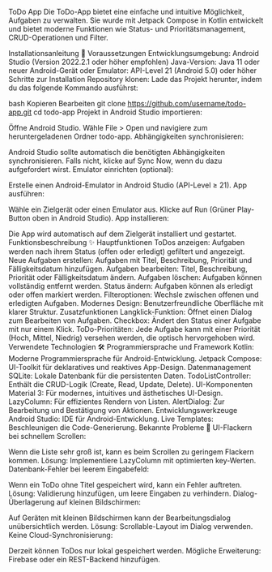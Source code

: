 ToDo App
Die ToDo-App bietet eine einfache und intuitive Möglichkeit, Aufgaben zu verwalten. Sie wurde mit Jetpack Compose in Kotlin entwickelt und bietet moderne Funktionen wie Status- und Prioritätsmanagement, CRUD-Operationen und Filter.

Installationsanleitung 🚀
Voraussetzungen
Entwicklungsumgebung: Android Studio (Version 2022.2.1 oder höher empfohlen)
Java-Version: Java 11 oder neuer
Android-Gerät oder Emulator: API-Level 21 (Android 5.0) oder höher
Schritte zur Installation
Repository klonen: Lade das Projekt herunter, indem du das folgende Kommando ausführst:

bash
Kopieren
Bearbeiten
git clone https://github.com/username/todo-app.git
cd todo-app
Projekt in Android Studio importieren:

Öffne Android Studio.
Wähle File > Open und navigiere zum heruntergeladenen Ordner todo-app.
Abhängigkeiten synchronisieren:

Android Studio sollte automatisch die benötigten Abhängigkeiten synchronisieren.
Falls nicht, klicke auf Sync Now, wenn du dazu aufgefordert wirst.
Emulator einrichten (optional):

Erstelle einen Android-Emulator in Android Studio (API-Level ≥ 21).
App ausführen:

Wähle ein Zielgerät oder einen Emulator aus.
Klicke auf Run (Grüner Play-Button oben in Android Studio).
App installieren:

Die App wird automatisch auf dem Zielgerät installiert und gestartet.
Funktionsbeschreibung ✨
Hauptfunktionen
ToDos anzeigen: Aufgaben werden nach ihrem Status (offen oder erledigt) gefiltert und angezeigt.
Neue Aufgaben erstellen: Aufgaben mit Titel, Beschreibung, Priorität und Fälligkeitsdatum hinzufügen.
Aufgaben bearbeiten: Titel, Beschreibung, Priorität oder Fälligkeitsdatum ändern.
Aufgaben löschen: Aufgaben können vollständig entfernt werden.
Status ändern: Aufgaben können als erledigt oder offen markiert werden.
Filteroptionen: Wechsle zwischen offenen und erledigten Aufgaben.
Modernes Design: Benutzerfreundliche Oberfläche mit klarer Struktur.
Zusatzfunktionen
Langklick-Funktion: Öffnet einen Dialog zum Bearbeiten von Aufgaben.
Checkbox: Ändert den Status einer Aufgabe mit nur einem Klick.
ToDo-Prioritäten: Jede Aufgabe kann mit einer Priorität (Hoch, Mittel, Niedrig) versehen werden, die optisch hervorgehoben wird.
Verwendete Technologien 🛠️
Programmiersprache und Framework
Kotlin: Moderne Programmiersprache für Android-Entwicklung.
Jetpack Compose: UI-Toolkit für deklaratives und reaktives App-Design.
Datenmanagement
SQLite: Lokale Datenbank für die persistenten Daten.
TodoListController: Enthält die CRUD-Logik (Create, Read, Update, Delete).
UI-Komponenten
Material 3: Für modernes, intuitives und ästhetisches UI-Design.
LazyColumn: Für effizientes Rendern von Listen.
AlertDialog: Zur Bearbeitung und Bestätigung von Aktionen.
Entwicklungswerkzeuge
Android Studio: IDE für Android-Entwicklung.
Live Templates: Beschleunigen die Code-Generierung.
Bekannte Probleme 🐞
UI-Flackern bei schnellem Scrollen:

Wenn die Liste sehr groß ist, kann es beim Scrollen zu geringem Flackern kommen.
Lösung: Implementiere LazyColumn mit optimierten key-Werten.
Datenbank-Fehler bei leerem Eingabefeld:

Wenn ein ToDo ohne Titel gespeichert wird, kann ein Fehler auftreten.
Lösung: Validierung hinzufügen, um leere Eingaben zu verhindern.
Dialog-Überlagerung auf kleinen Bildschirmen:

Auf Geräten mit kleinen Bildschirmen kann der Bearbeitungsdialog unübersichtlich werden.
Lösung: Scrollable-Layout im Dialog verwenden.
Keine Cloud-Synchronisierung:

Derzeit können ToDos nur lokal gespeichert werden.
Mögliche Erweiterung: Firebase oder ein REST-Backend hinzufügen.
